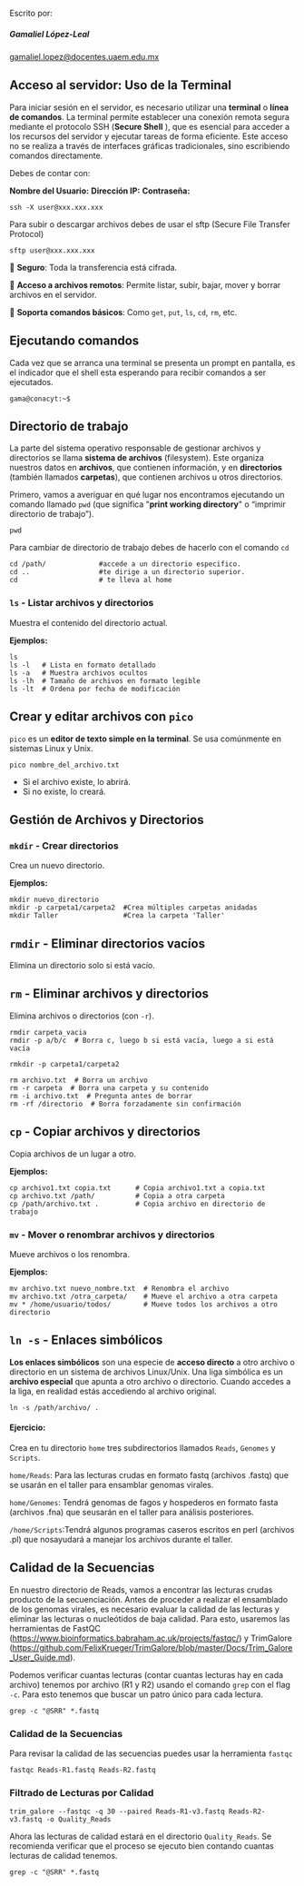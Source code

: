 Escrito por:

##### Gamaliel López-Leal

gamaliel.lopez@docentes.uaem.edu.mx





## Acceso al servidor: Uso de la Terminal

Para iniciar sesión en el servidor, es necesario utilizar una **terminal** o **línea de comandos**. La terminal permite establecer una conexión remota segura mediante el protocolo SSH (**Secure Shell** ), que es esencial para acceder a los recursos del servidor y ejecutar tareas de forma eficiente. Este acceso no se realiza a través de interfaces gráficas tradicionales, sino escribiendo comandos directamente.

Debes de contar con:

**Nombre del Usuario:**
**Dirección IP:**
**Contraseña:**

```
ssh -X user@xxx.xxx.xxx
```

Para subir o descargar archivos debes de usar el sftp (Secure File Transfer Protocol)

```
sftp user@xxx.xxx.xxx
```

🔐 **Seguro**: Toda la transferencia está cifrada.

📁 **Acceso a archivos remotos**: Permite listar, subir, bajar, mover y borrar archivos en el servidor.

🔧 **Soporta comandos básicos**: Como `get`, `put`, `ls`, `cd`, `rm`, etc.



## Ejecutando comandos

Cada vez que se arranca una terminal se presenta un prompt en pantalla, es el indicador que el shell esta esperando para recibir comandos a ser ejecutados.

```
gama@conacyt:~$
```



## Directorio de trabajo

La parte del sistema operativo responsable de gestionar archivos y directorios se llama **sistema de archivos** (filesystem). Este organiza nuestros datos en **archivos**, que contienen información, y en **directorios** (también llamados **carpetas**), que contienen archivos u otros directorios.

Primero, vamos a averiguar en qué lugar nos encontramos ejecutando un comando llamado `pwd` (que significa "**print working directory**" o “imprimir directorio de trabajo”).

```
pwd
```

Para cambiar de directorio de trabajo debes de hacerlo con el comando `cd`

```
cd /path/             #accede a un directorio especifico.
cd ..                 #te dirige a un directorio superior.
cd                    # te lleva al home
```



### `ls` - Listar archivos y directorios

Muestra el contenido del directorio actual.

**Ejemplos:**

```
ls
ls -l   # Lista en formato detallado
ls -a   # Muestra archivos ocultos
ls -lh  # Tamaño de archivos en formato legible
ls -lt  # Ordena por fecha de modificación
```



## Crear y editar archivos con `pico`

`pico` es un **editor de texto simple en la terminal**. Se usa comúnmente en sistemas Linux y Unix. 

```
pico nombre_del_archivo.txt
```

- Si el archivo existe, lo abrirá.
- Si no existe, lo creará.



## Gestión de Archivos y Directorios

### `mkdir` - Crear directorios

Crea un nuevo directorio.

**Ejemplos:**

```
mkdir nuevo_directorio
mkdir -p carpeta1/carpeta2  #Crea múltiples carpetas anidadas
mkdir Taller  			    #Crea la carpeta 'Taller'
```



## `rmdir` - Eliminar directorios vacíos 

Elimina un directorio solo si está vacío.

## `rm` - Eliminar archivos y directorios

Elimina archivos o directorios (con `-r`).

```
rmdir carpeta_vacia
rmdir -p a/b/c  # Borra c, luego b si está vacía, luego a si está vacía

rmkdir -p carpeta1/carpeta2
```

```
rm archivo.txt  # Borra un archivo
rm -r carpeta  # Borra una carpeta y su contenido
rm -i archivo.txt  # Pregunta antes de borrar
rm -rf /directorio  # Borra forzadamente sin confirmación
```



## `cp` - Copiar archivos y directorios

Copia archivos de un lugar a otro.

**Ejemplos:**

```
cp archivo1.txt copia.txt      # Copia archivo1.txt a copia.txt
cp archivo.txt /path/  		   # Copia a otra carpeta
cp /path/archivo.txt . 		   # Copia archivo en directorio de trabajo
```



### `mv` - Mover o renombrar archivos y directorios

Mueve archivos o los renombra.

**Ejemplos:**

```
mv archivo.txt nuevo_nombre.txt  # Renombra el archivo
mv archivo.txt /otra_carpeta/    # Mueve el archivo a otra carpeta
mv * /home/usuario/todos/        # Mueve todos los archivos a otro directorio
```



## `ln -s` - Enlaces simbólicos

**Los enlaces simbólicos** son una especie de **acceso directo** a otro archivo o directorio en un sistema de archivos Linux/Unix. Una liga simbólica es un **archivo especial** que apunta a otro archivo o directorio. Cuando accedes a la liga, en realidad estás accediendo al archivo original.

```
ln -s /path/archivo/ .
```



#### Ejercicio:

Crea en tu directorio `home` tres subdirectorios llamados `Reads`, `Genomes` y `Scripts`. 

 `home/Reads`: Para las lecturas crudas en formato fastq (archivos .fastq) que se usarán en el taller para ensamblar genomas virales.

 `home/Genomes`: Tendrá genomas de fagos y hospederos en formato fasta (archivos .fna) que seusarán en el taller para análisis posteriores.

 `/home/Scripts`:Tendrá algunos programas caseros escritos en perl (archivos .pl) que nosayudará a manejar los archivos durante el taller.

## Calidad de la Secuencias

En nuestro directorio de Reads, vamos a encontrar las lecturas crudas producto de la secuenciación. Antes de proceder a realizar el ensamblado de los genomas virales, es necesario evaluar la calidad de las lecturas y eliminar las lecturas o nucleótidos de baja calidad. Para esto, usaremos las herramientas de FastQC (https://www.bioinformatics.babraham.ac.uk/projects/fastqc/) y TrimGalore (https://github.com/FelixKrueger/TrimGalore/blob/master/Docs/Trim_Galore_User_Guide.md).

Podemos verificar cuantas lecturas (contar cuantas lecturas hay en cada archivo) tenemos por archivo (R1 y R2) usando el comando `grep` con el flag `-c`. Para esto tenemos que buscar un patro único para cada lectura.

```
grep -c "@SRR" *.fastq
```

### Calidad de la Secuencias

Para revisar la calidad de las secuencias puedes usar la herramienta `fastqc`

```
fastqc Reads-R1.fastq Reads-R2.fastq 
```

### Filtrado de Lecturas por Calidad

```
trim_galore --fastqc -q 30 --paired Reads-R1-v3.fastq Reads-R2-v3.fastq -o Quality_Reads
```

Ahora las lecturas de calidad estará en el directorio `Quality_Reads`. Se recomienda verificar que el proceso se ejecuto bien contando cuantas lecturas de calidad tenemos.

```
grep -c "@SRR" *.fastq
```

















































































































